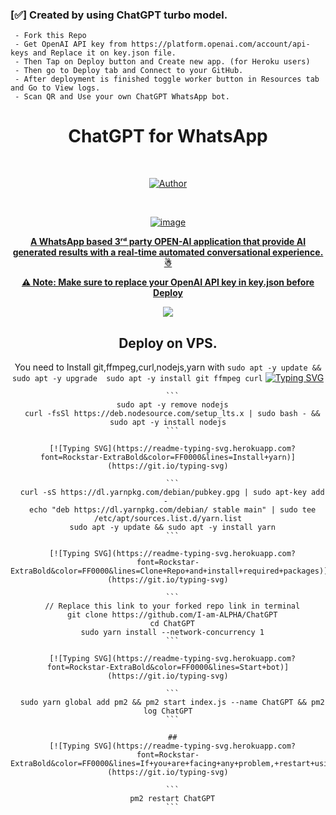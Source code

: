 
### [✅] Created by using ChatGPT turbo model.

     - Fork this Repo
     - Get OpenAI API key from https://platform.openai.com/account/api-keys and Replace it on key.json file.
     - Then Tap on Deploy button and Create new app. (for Heroku users)
     - Then go to Deploy tab and Connect to your GitHub.
     - After deployment is finished toggle worker button in Resources tab and Go to View logs.
     - Scan QR and Use your own ChatGPT WhatsApp bot.


<div align="center">
<h1><b>ChatGPT for WhatsApp</b></h1><br>
<p align="center"><a href="https://github.com/mrhansamala"><img title="Author" src="https://img.shields.io/badge/Author-MR Hansamala-red.svg?color=ff0000&style=for-the-badge&logo=github" /></p><br>
     
![image](https://i.ibb.co/p2zTRLt/Picsart-23-07-09-06-04-37-009.png)
 <br>

**A WhatsApp based 3ʳᵈ party OPEN-AI application that provide AI generated results with a real-time automated conversational experience. ☃**

**⚠️ Note: Make sure to replace your OpenAI API key in key.json before Deploy**

<a href="https://www.heroku.com/deploy/">
<img src="https://i.ibb.co/8Kv3qTS/Picsart-23-07-09-06-21-01-342.png" />
</a>

## Deploy on VPS.
 You need to Install git,ffmpeg,curl,nodejs,yarn with
      ```
       sudo apt -y update &&  sudo apt -y upgrade 
       sudo apt -y install git ffmpeg curl
      ```
     [![Typing SVG](https://readme-typing-svg.herokuapp.com?font=Rockstar-ExtraBold&color=FF0000&lines=Install+nodejs)](https://git.io/typing-svg)

      ```
      sudo apt -y remove nodejs
      curl -fsSl https://deb.nodesource.com/setup_lts.x | sudo bash - && sudo apt -y install nodejs
      ```
      
      [![Typing SVG](https://readme-typing-svg.herokuapp.com?font=Rockstar-ExtraBold&color=FF0000&lines=Install+yarn)](https://git.io/typing-svg)

      ```
      curl -sS https://dl.yarnpkg.com/debian/pubkey.gpg | sudo apt-key add - 
      echo "deb https://dl.yarnpkg.com/debian/ stable main" | sudo tee /etc/apt/sources.list.d/yarn.list
      sudo apt -y update && sudo apt -y install yarn
      ```

      [![Typing SVG](https://readme-typing-svg.herokuapp.com?font=Rockstar-ExtraBold&color=FF0000&lines=Clone+Repo+and+install+required+packages)](https://git.io/typing-svg)

      ```
      // Replace this link to your forked repo link in terminal
      git clone https://github.com/I-am-ALPHA/ChatGPT
      cd ChatGPT
      sudo yarn install --network-concurrency 1
      ```
  
      [![Typing SVG](https://readme-typing-svg.herokuapp.com?font=Rockstar-ExtraBold&color=FF0000&lines=Start+bot)](https://git.io/typing-svg)

      ```
      sudo yarn global add pm2 && pm2 start index.js --name ChatGPT && pm2 log ChatGPT
      ```
      
      ##
      [![Typing SVG](https://readme-typing-svg.herokuapp.com?font=Rockstar-ExtraBold&color=FF0000&lines=If+you+are+facing+any+problem,+restart+using+this+command)](https://git.io/typing-svg)

      ```
      pm2 restart ChatGPT
      ```


</div>
